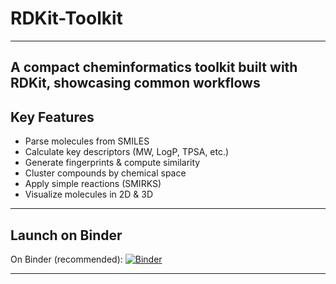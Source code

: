 #  RDKit-Toolkit
---
A compact cheminformatics toolkit built with **RDKit**, showcasing common workflows
---
## Key Features

* Parse molecules from SMILES
* Calculate key descriptors (MW, LogP, TPSA, etc.)
* Generate fingerprints & compute similarity
* Cluster compounds by chemical space
* Apply simple reactions (SMIRKS)
* Visualize molecules in 2D & 3D

---

## Launch on Binder

On Binder (recommended):
[![Binder](https://mybinder.org/badge_logo.svg)](https://mybinder.org/v2/gh/cy18d031/Cheminformatics-Projects-/main?filepath=RDKit-tool%2FRDKit-tool.py)

---
